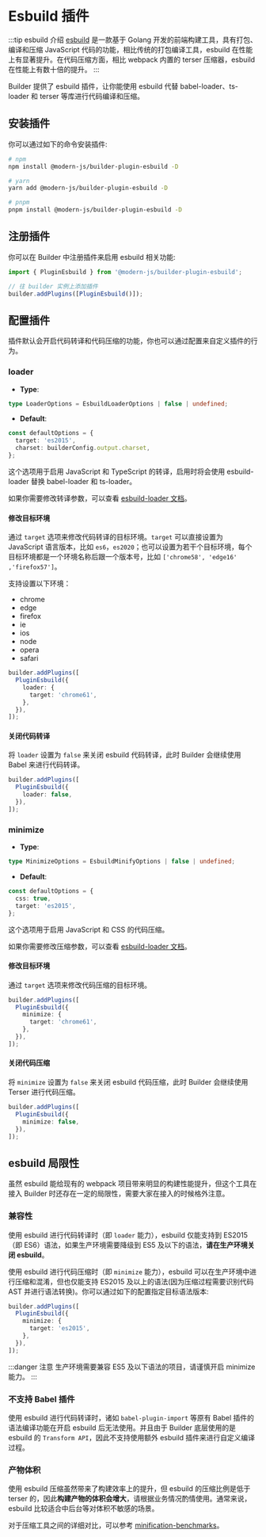 # Esbuild 插件

:::tip esbuild 介绍
[esbuild](https://esbuild.github.io/) 是一款基于 Golang 开发的前端构建工具，具有打包、编译和压缩 JavaScript 代码的功能，相比传统的打包编译工具，esbuild 在性能上有显著提升。在代码压缩方面，相比 webpack 内置的 terser 压缩器，esbuild 在性能上有数十倍的提升。
:::

Builder 提供了 esbuild 插件，让你能使用 esbuild 代替 babel-loader、ts-loader 和 terser 等库进行代码编译和压缩。

## 安装插件

你可以通过如下的命令安装插件:

```bash
# npm
npm install @modern-js/builder-plugin-esbuild -D

# yarn
yarn add @modern-js/builder-plugin-esbuild -D

# pnpm
pnpm install @modern-js/builder-plugin-esbuild -D
```

## 注册插件

你可以在 Builder 中注册插件来启用 esbuild 相关功能:

```js
import { PluginEsbuild } from '@modern-js/builder-plugin-esbuild';

// 往 builder 实例上添加插件
builder.addPlugins([PluginEsbuild()]);
```

## 配置插件

插件默认会开启代码转译和代码压缩的功能，你也可以通过配置来自定义插件的行为。

### loader

- **Type**:

```ts
type LoaderOptions = EsbuildLoaderOptions | false | undefined;
```

- **Default**:

```ts
const defaultOptions = {
  target: 'es2015',
  charset: builderConfig.output.charset,
};
```

这个选项用于启用 JavaScript 和 TypeScript 的转译，启用时将会使用 esbuild-loader 替换 babel-loader 和 ts-loader。

如果你需要修改转译参数，可以查看 [esbuild-loader 文档](https://github.com/privatenumber/esbuild-loader#loader)。

#### 修改目标环境

通过 `target` 选项来修改代码转译的目标环境。`target` 可以直接设置为 JavaScript 语言版本，比如 `es6`，`es2020`；也可以设置为若干个目标环境，每个目标环境都是一个环境名称后跟一个版本号，比如 `['chrome58', 'edge16' ,'firefox57']`。

支持设置以下环境：

- chrome
- edge
- firefox
- ie
- ios
- node
- opera
- safari

```ts
builder.addPlugins([
  PluginEsbuild({
    loader: {
      target: 'chrome61',
    },
  }),
]);
```

#### 关闭代码转译

将 `loader` 设置为 `false` 来关闭 esbuild 代码转译，此时 Builder 会继续使用 Babel 来进行代码转译。

```ts
builder.addPlugins([
  PluginEsbuild({
    loader: false,
  }),
]);
```

### minimize

- **Type**:

```ts
type MinimizeOptions = EsbuildMinifyOptions | false | undefined;
```

- **Default**:

```ts
const defaultOptions = {
  css: true,
  target: 'es2015',
};
```

这个选项用于启用 JavaScript 和 CSS 的代码压缩。

如果你需要修改压缩参数，可以查看 [esbuild-loader 文档](https://github.com/privatenumber/esbuild-loader#minifyplugin)。

#### 修改目标环境

通过 `target` 选项来修改代码压缩的目标环境。

```ts
builder.addPlugins([
  PluginEsbuild({
    minimize: {
      target: 'chrome61',
    },
  }),
]);
```

#### 关闭代码压缩

将 `minimize` 设置为 `false` 来关闭 esbuild 代码压缩，此时 Builder 会继续使用 Terser 进行代码压缩。

```ts
builder.addPlugins([
  PluginEsbuild({
    minimize: false,
  }),
]);
```

## esbuild 局限性

虽然 esbuild 能给现有的 webpack 项目带来明显的构建性能提升，但这个工具在接入 Builder 时还存在一定的局限性，需要大家在接入的时候格外注意。

### 兼容性

使用 esbuild 进行代码转译时（即 `loader` 能力），esbuild 仅能支持到 ES2015（即 ES6）语法，如果生产环境需要降级到 ES5 及以下的语法，**请在生产环境关闭 esbuild**。

使用 esbuild 进行代码压缩时（即 `minimize` 能力），esbuild 可以在生产环境中进行压缩和混淆，但也仅能支持 ES2015 及以上的语法(因为压缩过程需要识别代码 AST 并进行语法转换)。你可以通过如下的配置指定目标语法版本:

```ts
builder.addPlugins([
  PluginEsbuild({
    minimize: {
      target: 'es2015',
    },
  }),
]);
```

:::danger 注意
生产环境需要兼容 ES5 及以下语法的项目，请谨慎开启 minimize 能力。
:::

### 不支持 Babel 插件

使用 esbuild 进行代码转译时，诸如 `babel-plugin-import` 等原有 Babel 插件的语法编译功能在开启 esbuild 后无法使用。并且由于 Builder 底层使用的是 esbuild 的 `Transform API`，因此不支持使用额外 esbuild 插件来进行自定义编译过程。

### 产物体积

使用 esbuild 压缩虽然带来了构建效率上的提升，但 esbuild 的压缩比例是低于 terser 的，因此**构建产物的体积会增大**，请根据业务情况酌情使用。通常来说，esbuild 比较适合中后台等对体积不敏感的场景。

对于压缩工具之间的详细对比，可以参考 [minification-benchmarks](https://github.com/privatenumber/minification-benchmarks)。

